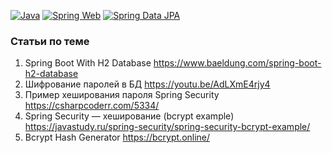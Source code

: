 [![Java](https://img.shields.io/badge/Java-E43222??style=for-the-badge&logo=java&logoColor=FFFFFF)](https://java.com/)
[![Spring Web](https://img.shields.io/badge/Spring_Web-FFFFFF??style=for-the-badge&logo=Spring)](https://spring.io/guides/gs/serving-web-content/)
[![Spring Data JPA](https://img.shields.io/badge/Spring_Data_JPA-FFFFFF??style=for-the-badge&logo=Spring)](https://spring.io/projects/spring-data-jpa)

### Статьи по теме
1. Spring Boot With H2 Database https://www.baeldung.com/spring-boot-h2-database
2. Шифрование паролей в БД https://youtu.be/AdLXmE4rjy4
3. Пример хеширования пароля Spring Security https://csharpcoderr.com/5334/
4. Spring Security — хеширование (bcrypt example) https://javastudy.ru/spring-security/spring-security-bcrypt-example/
5. Bcrypt Hash Generator https://bcrypt.online/
